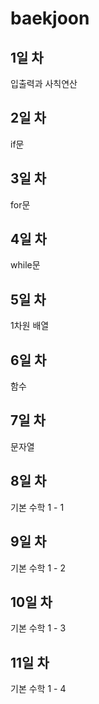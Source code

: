 # baekjoon
## 1일 차
입출력과 사칙연산
## 2일 차
if문
## 3일 차
for문
## 4일 차
while문
## 5일 차
1차원 배열
## 6일 차
함수
## 7일 차
문자열
## 8일 차
기본 수학 1 - 1
## 9일 차
기본 수학 1 - 2
## 10일 차
기본 수학 1 - 3
## 11일 차
기본 수학 1 - 4